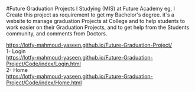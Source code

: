 #Future Graduation Projects
I Studying (MIS) at Future Academy eg, I Create this project as requirement to get my Bachelor's degree. it`s a website to manage graduation Projects at College and to help students to work easier on their Graduation Projects, and to get help from the Students community, and comments from Doctors.

https://lotfy-mahmoud-yaseen.github.io/Future-Graduation-Project/    <br>
1- Login <br>
https://lotfy-mahmoud-yaseen.github.io/Future-Graduation-Project/Code/index/Login.html <br>
2- Home <br>
https://lotfy-mahmoud-yaseen.github.io/Future-Graduation-Project/Code/index/Home.html <br>

